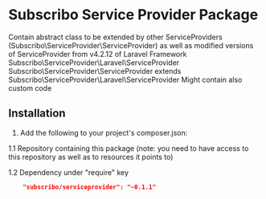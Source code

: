 # Subscribo Service Provider Package

Contain abstract class to be extended by other ServiceProviders (Subscribo\ServiceProvider\ServiceProvider)
as well as modified versions of ServiceProvider from v4.2.12 of Laravel Framework Subscribo\ServiceProvider\Laravel\ServiceProvider
Subscribo\ServiceProvider\ServiceProvider extends Subscribo\ServiceProvider\Laravel\ServiceProvider
Might contain also custom code

## Installation

1. Add the following to your project's composer.json:

1.1 Repository containing this package (note: you need to have access to this repository as well as to resources it points to)

1.2 Dependency under "require" key

```json
    "subscribo/serviceprovider": "~0.1.1"
```
